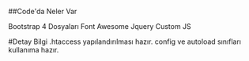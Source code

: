
##Code'da Neler Var


Bootstrap 4 Dosyaları
Font Awesome
Jquery
Custom JS

#Detay Bilgi
.htaccess yapılandırılması hazır.
config ve autoload sınıfları kullanıma hazır.


